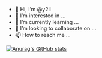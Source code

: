 - 👋 Hi, I’m @y2il
- 👀 I’m interested in ...
- 🌱 I’m currently learning ...
- 💞️ I’m looking to collaborate on ...
- 📫 How to reach me ...

<!---
y2il/y2il is a ✨ special ✨ repository because its `README.md` (this file) appears on your GitHub profile.
You can click the Preview link to take a look at your changes.
--->
[![Anurag's GitHub stats](https://github-readme-stats.vercel.app/api?username=y2il&show_icons=true&show_owner=true&theme=synthwave)](https://github.com/y2il/github-readme-stats)
